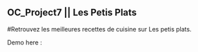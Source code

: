 ## OC_Project7 || Les Petis Plats

#Retrouvez les meilleures recettes de cuisine sur Les petis plats.

Demo here :
